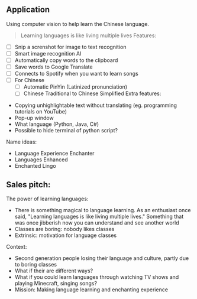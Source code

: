 ## Application
Using computer vision to help learn the Chinese language.
> Learning languages is like living multiple lives
Features:
- [ ] Snip a screnshot for image to text recognition
- [ ] Smart image recognition AI
- [ ] Automatically copy words to the clipboard
- [ ] Save words to Google Translate
- [ ] Connects to Spotify when you want to learn songs
- [ ] For Chinese
    - [ ] Automatic PinYin (Latinized pronunciation)
    - [ ] Chinese Traditional to Chinese Simplified
Extra features:
- Copying unhighlightable text without translating (eg. programming tutorials on YouTube)
- Pop-up window
- What language (Python, Java, C#)
- Possible to hide terminal of python script?


Name ideas:
- Language Experience Enchanter
- Languages Enhanced
- Enchanted Lingo



## Sales pitch:
The power of learning languages:
- There is something magical to language learning. As an enthusiast once said, "Learning languages is like living multiple lives." Something that was once jibberish now you
can understand and see another world
- Classes are boring: nobody likes classes
- Extrinsic: motivation for language classes

Context:
- Second generation people losing their language and culture, partly due to boring classes
- What if their are different ways?
- What if you could learn languages through watching TV shows and playing Minecraft, singing songs?
- Mission: Making language learning and enchanting experience
